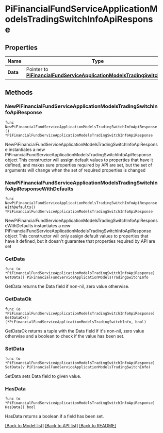 # PiFinancialFundServiceApplicationModelsTradingSwitchInfoApiResponse

## Properties

Name | Type | Description | Notes
------------ | ------------- | ------------- | -------------
**Data** | Pointer to [**PiFinancialFundServiceApplicationModelsTradingSwitchInfo**](PiFinancialFundServiceApplicationModelsTradingSwitchInfo.md) |  | [optional] 

## Methods

### NewPiFinancialFundServiceApplicationModelsTradingSwitchInfoApiResponse

`func NewPiFinancialFundServiceApplicationModelsTradingSwitchInfoApiResponse() *PiFinancialFundServiceApplicationModelsTradingSwitchInfoApiResponse`

NewPiFinancialFundServiceApplicationModelsTradingSwitchInfoApiResponse instantiates a new PiFinancialFundServiceApplicationModelsTradingSwitchInfoApiResponse object
This constructor will assign default values to properties that have it defined,
and makes sure properties required by API are set, but the set of arguments
will change when the set of required properties is changed

### NewPiFinancialFundServiceApplicationModelsTradingSwitchInfoApiResponseWithDefaults

`func NewPiFinancialFundServiceApplicationModelsTradingSwitchInfoApiResponseWithDefaults() *PiFinancialFundServiceApplicationModelsTradingSwitchInfoApiResponse`

NewPiFinancialFundServiceApplicationModelsTradingSwitchInfoApiResponseWithDefaults instantiates a new PiFinancialFundServiceApplicationModelsTradingSwitchInfoApiResponse object
This constructor will only assign default values to properties that have it defined,
but it doesn't guarantee that properties required by API are set

### GetData

`func (o *PiFinancialFundServiceApplicationModelsTradingSwitchInfoApiResponse) GetData() PiFinancialFundServiceApplicationModelsTradingSwitchInfo`

GetData returns the Data field if non-nil, zero value otherwise.

### GetDataOk

`func (o *PiFinancialFundServiceApplicationModelsTradingSwitchInfoApiResponse) GetDataOk() (*PiFinancialFundServiceApplicationModelsTradingSwitchInfo, bool)`

GetDataOk returns a tuple with the Data field if it's non-nil, zero value otherwise
and a boolean to check if the value has been set.

### SetData

`func (o *PiFinancialFundServiceApplicationModelsTradingSwitchInfoApiResponse) SetData(v PiFinancialFundServiceApplicationModelsTradingSwitchInfo)`

SetData sets Data field to given value.

### HasData

`func (o *PiFinancialFundServiceApplicationModelsTradingSwitchInfoApiResponse) HasData() bool`

HasData returns a boolean if a field has been set.


[[Back to Model list]](../README.md#documentation-for-models) [[Back to API list]](../README.md#documentation-for-api-endpoints) [[Back to README]](../README.md)


